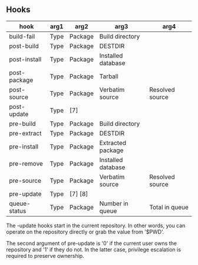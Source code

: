 ## Hooks

| hook          | arg1   | arg2     | arg3               | arg4           |
|---------------|--------|----------|--------------------|----------------|
| build-fail    | Type   | Package  | Build directory    |                |
| post-build    | Type   | Package  | DESTDIR            |                |
| post-install  | Type   | Package  | Installed database |                |
| post-package  | Type   | Package  | Tarball            |                |
| post-source   | Type   | Package  | Verbatim source    | Resolved source|
| post-update   | Type   | [7]      |                    |                |
| pre-build     | Type   | Package  | Build directory    |                |
| pre-extract   | Type   | Package  | DESTDIR            |                |
| pre-install   | Type   | Package  | Extracted package  |                |
| pre-remove    | Type   | Package  | Installed database |                |
| pre-source    | Type   | Package  | Verbatim source    | Resolved source|
| pre-update    | Type   | [7] [8]  |                    |                |
| queue-status  | Type   | Package  | Number in queue    | Total in queue |

The -update hooks start in the current repository. In other words, you can
operate on the repository directly or grab the value from '\$PWD'.

The second argument of pre-update is '0' if the current user owns the
repository and '1' if they do not. In the latter case, privilege
escalation is required to preserve ownership.
